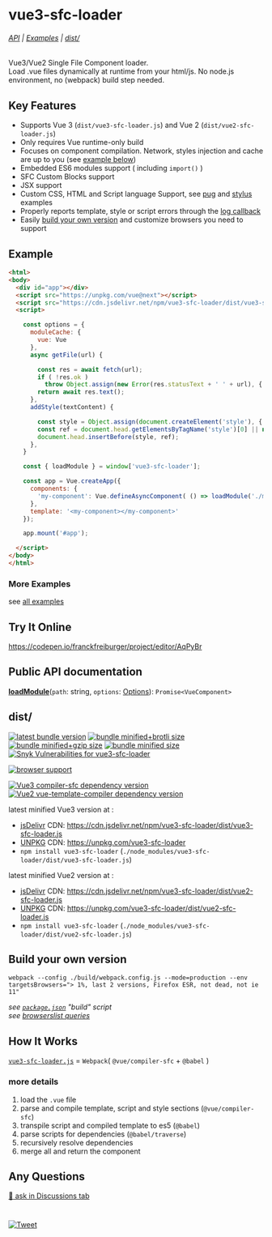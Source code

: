 # vue3-sfc-loader

###### [API](docs/api/README.md#loadmodule) | [Examples](docs/examples.md) | [dist/](#dist)

Vue3/Vue2 Single File Component loader.  
Load .vue files dynamically at runtime from your html/js. No node.js environment, no (webpack) build step needed.  


## Key Features

 * Supports Vue 3 (`dist/vue3-sfc-loader.js`) and Vue 2 (`dist/vue2-sfc-loader.js`)
 * Only requires Vue runtime-only build
 * Focuses on component compilation. Network, styles injection and cache are up to you (see [example below](#example))
 * Embedded ES6 modules support ( including `import()` )
 * SFC Custom Blocks support
 * JSX support
 * Custom CSS, HTML and Script language Support, see [pug](docs/examples.md#using-another-template-language-pug) and [stylus](docs/examples.md#using-another-style-language-stylus) examples
 * Properly reports template, style or script errors through the [log callback](docs/api/interfaces/options.md#log)
 * Easily [build your own version](#build-your-own-version) and customize browsers you need to support


## Example

```html
<html>
<body>
  <div id="app"></div>
  <script src="https://unpkg.com/vue@next"></script>
  <script src="https://cdn.jsdelivr.net/npm/vue3-sfc-loader/dist/vue3-sfc-loader.js"></script>
  <script>

    const options = {
      moduleCache: {
        vue: Vue
      },
      async getFile(url) {

        const res = await fetch(url);
        if ( !res.ok )
          throw Object.assign(new Error(res.statusText + ' ' + url), { res });
        return await res.text();
      },
      addStyle(textContent) {

        const style = Object.assign(document.createElement('style'), { textContent });
        const ref = document.head.getElementsByTagName('style')[0] || null;
        document.head.insertBefore(style, ref);
      },
    }

    const { loadModule } = window['vue3-sfc-loader'];

    const app = Vue.createApp({
      components: {
        'my-component': Vue.defineAsyncComponent( () => loadModule('./myComponent.vue', options) )
      },
      template: '<my-component></my-component>'
    });

    app.mount('#app');

  </script>
</body>
</html>
```

### More Examples

  see [all examples](docs/examples.md)


## Try It Online

  https://codepen.io/franckfreiburger/project/editor/AqPyBr


## Public API documentation

  **[loadModule](docs/api/README.md#loadmodule)**(`path`: string, `options`: [Options](docs/api/interfaces/options.md)): `Promise<VueComponent>`


## dist/

  [![latest bundle version](https://img.shields.io/npm/v/vue3-sfc-loader?label=latest%20version)](https://github.com/FranckFreiburger/vue3-sfc-loader/blob/main/CHANGELOG.md)
  [<!--update-min-br-size-->![bundle minified+brotli size](https://img.shields.io/badge/min%2Bbr-284kB-blue)<!--/update-min-br-size-->](#dist)
  [<!--update-min-gz-size-->![bundle minified+gzip size](https://img.shields.io/badge/min%2Bgz-359kB-blue)<!--/update-min-gz-size-->](#dist)
  [<!--update-min-size-->![bundle minified size](https://img.shields.io/badge/min-1395kB-blue)<!--/update-min-size-->](#dist)
  [![Snyk Vulnerabilities for vue3-sfc-loader](https://img.shields.io/snyk/vulnerabilities/github/FranckFreiburger/vue3-sfc-loader)](https://snyk.io/vuln/npm:vue3-sfc-loader)
  
  [![browser support](https://img.shields.io/github/package-json/browserslist/FranckFreiburger/vue3-sfc-loader)](https://github.com/browserslist/browserslist#query-composition)
  
  [![Vue3 compiler-sfc dependency version](https://img.shields.io/github/package-json/dependency-version/FranckFreiburger/vue3-sfc-loader/@vue/compiler-sfc?label=embeds%20Vue3%20%40vue%2Fcompiler-sfc)](https://github.com/vuejs/vue-next/tree/master/packages/compiler-sfc)
  [![Vue2 vue-template-compiler dependency version](https://img.shields.io/github/package-json/dependency-version/FranckFreiburger/vue3-sfc-loader/vue-template-compiler?label=embeds%20Vue2%20vue-template-compiler)](https://github.com/vuejs/vue-next/tree/master/packages/compiler-sfc)

  latest minified Vue3 version at :
  - [jsDelivr](https://www.jsdelivr.com/package/npm/vue3-sfc-loader?path=dist) CDN: https://cdn.jsdelivr.net/npm/vue3-sfc-loader/dist/vue3-sfc-loader.js
  - [UNPKG](https://unpkg.com/browse/vue3-sfc-loader/dist/) CDN: https://unpkg.com/vue3-sfc-loader
  - `npm install vue3-sfc-loader` (`./node_modules/vue3-sfc-loader/dist/vue3-sfc-loader.js`)

  latest minified Vue2 version at :
  - [jsDelivr](https://www.jsdelivr.com/package/npm/vue3-sfc-loader?path=dist) CDN: https://cdn.jsdelivr.net/npm/vue3-sfc-loader/dist/vue2-sfc-loader.js
  - [UNPKG](https://unpkg.com/browse/vue3-sfc-loader/dist/) CDN: https://unpkg.com/vue3-sfc-loader/dist/vue2-sfc-loader.js
  - `npm install vue3-sfc-loader` (`./node_modules/vue3-sfc-loader/dist/vue2-sfc-loader.js`)



## Build your own version

  `webpack --config ./build/webpack.config.js --mode=production --env targetsBrowsers="> 1%, last 2 versions, Firefox ESR, not dead, not ie 11"`

  _see [`package.json`](https://github.com/FranckFreiburger/vue3-sfc-loader/blob/main/package.json) "build" script_  
  _see [browserslist queries](https://github.com/browserslist/browserslist#queries)_  


## How It Works

  [`vue3-sfc-loader.js`](https://unpkg.com/vue3-sfc-loader/dist/vue3-sfc-loader.report.html) = `Webpack`( `@vue/compiler-sfc` + `@babel` )


### more details

  1. load the `.vue` file
  1. parse and compile template, script and style sections (`@vue/compiler-sfc`)
  1. transpile script and compiled template to es5 (`@babel`)
  1. parse scripts for dependencies (`@babel/traverse`)
  1. recursively resolve dependencies
  1. merge all and return the component


## Any Questions

  <!--  ask here: https://stackoverflow.com/questions/ask?tags=vue3-sfc-loader (see [previous questions](https://stackoverflow.com/questions/tagged/vue3-sfc-loader)) -->
  [:speech_balloon: ask in Discussions tab](https://github.com/FranckFreiburger/vue3-sfc-loader/discussions?discussions_q=category%3AQ%26A)


#

[![Tweet](https://img.shields.io/twitter/url/http/shields.io.svg?style=social)](https://twitter.com/intent/tweet?text=Load%20.vue%20files%20dynamically%20from%20your%20html%2Fjs%20without%20any%20build%20step%20!&url=https://github.com/FranckFreiburger/vue3-sfc-loader&via=F_Freiburger&hashtags=vue,vue3,developers)


<!---

const Fs = require('fs');
const Path = require('path');

const { blockList, replaceBlock } = require('./evalHtmlCommentsTools.js');

function fileSize(filename) {

  return Fs.statSync(Path.join(__dirname, filename)).size;
}

const version = process.argv[3];

let result = ctx.wholeContent;

result = replaceBlock(result, 'update-min-br-size', content => content.replace(/-(.*?)-/, '-' + Math.floor(fileSize('../dist/vue3-sfc-loader.js.br')/1024) + 'kB' + '-'));
result = replaceBlock(result, 'update-min-gz-size', content => content.replace(/-(.*?)-/, '-' + Math.floor(fileSize('../dist/vue3-sfc-loader.js.gz')/1024) + 'kB' + '-'));
result = replaceBlock(result, 'update-min-size', content => content.replace(/-(.*?)-/, '-' + Math.floor(fileSize('../dist/vue3-sfc-loader.js')/1024) + 'kB' + '-'));

result;

--->
